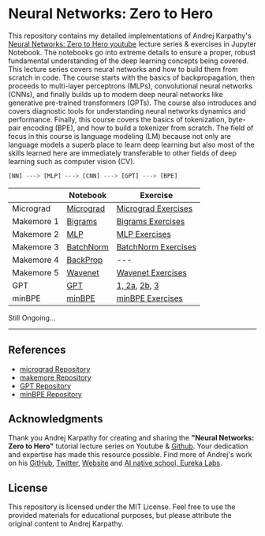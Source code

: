 # Neural Networks: Zero to Hero

This repository contains my detailed implementations of Andrej Karpathy's [Neural Networks: Zero to Hero youtube](https://www.youtube.com/playlist?list=PLAqhIrjkxbuWI23v9cThsA9GvCAUhRvKZ) lecture series & exercises in Jupyter Notebook. The notebooks go into extreme details to ensure a proper, robust fundamental understanding of the deep learning concepts being covered. This lecture series covers neural networks and how to build them from scratch in code. The course starts with the basics of backpropagation, then proceeds to multi-layer perceptrons (MLPs), convolutional neural networks (CNNs), and finally builds up to modern deep neural networks like generative pre-trained transformers (GPTs). The course also introduces and covers diagnostic tools for understanding neural networks dynamics and performance. Finally, this course covers the basics of tokenization, byte-pair encoding (BPE), and how to build a tokenizer from scratch. The field of focus in this course is language modeling (LM) because not only are language models a superb place to learn deep learning but also most of the skills learned here are immediately transferable to other fields of deep learning such as computer vision (CV). 

```python
[NN] ---> [MLP] ---> [CNN] ---> [GPT] ---> [BPE]
```


|  | Notebook | Exercise 
| --- | --- | --- 
| Micrograd | [Micrograd](001_micrograd/micrograd.ipynb) | [Micrograd Exercises](001_micrograd/micrograd_exercises.ipynb) 
| Makemore 1 | [Bigrams](002_makemore_Bigrams/makemore_Bigrams.ipynb) | [Bigrams Exercises](002_makemore_Bigrams/bigram_exercises.ipynb)
| Makemore 2 | [MLP](003_makemore_MLP/makemore_MLP.ipynb) | [MLP Exercises](003_makemore_MLP/MLP_exercises.ipynb) 
| Makemore 3 | [BatchNorm](004_makemore_BatchNorm/makemore_BatchNorm.ipynb) | [BatchNorm Exercises](004_makemore_BatchNorm/BatchNorm_exercises.ipynb) 
| Makemore 4 | [BackProp](https://github.com/chizkidd/Karpathy-Neural-Networks-Zero-to-Hero/blob/main/005_makemore_BackpropNinja/makemore_Backprop.ipynb) | --- 
| Makemore 5 | [Wavenet](006_makemore_WaveNet/makemore_WaveNet.ipynb) | [Wavenet Exercises](006_makemore_WaveNet/WaveNet_Exercises.ipynb)
| GPT | [GPT](007_GPT/gpt.ipynb) | [1, 2a](007_GPT/ex1-2a.ipynb), [2b](007_GPT/ex2b.ipynb), [3](007_GPT/ex3.ipynb)
| minBPE | [minBPE](008_minBPE/minbpe.ipynb) | [minBPE Exercises](008_minBPE/minbpe-exercises.ipynb)

Still Ongoing... 

-----

## References

- [micrograd Repository](https://github.com/karpathy/micrograd)
- [makemore Repository](https://github.com/karpathy/makemore)
- [GPT Repository](https://github.com/karpathy/ng-video-lecture)
- [minBPE Repository](https://github.com/karpathy/minBPE)
## Acknowledgments

Thank you Andrej Karpathy for creating and sharing the **"Neural Networks: Zero to Hero"** tutorial lecture series on Youtube & [Github](https://github.com/karpathy/nn-zero-to-hero/tree/master). Your dedication and expertise has made this resource possible. Find more of Andrej's work on his [GitHub](https://github.com/karpathy), [Twitter](https://x.com/karpathy), [Website](https://karpathy.ai) and [AI native school, Eureka Labs](https://github.com/EurekaLabsAI).

## License

This repository is licensed under the MIT License. Feel free to use the provided materials for educational purposes, but please attribute the original content to Andrej Karpathy.

